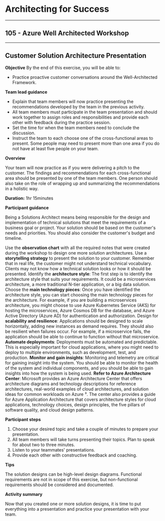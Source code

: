 # Architecting for Success

---

## 105 - Azure Well Architected Workshop

---

## Customer Solution Architecture Presentation

**Objective**
By the end of this exercise, you will be able to:
* Practice proactive customer conversations around the Well-Architected Framework.

**Team lead guidance**

* Explain that team members will now practice presenting the recommendations developed by the team in the previous activity.
* All team members must participate in the team presentation and should work together to assign roles and responsibilities and provide each other with feedback during the practice session.  
* Set the time for when the team members need to conclude the discussion.
* Instruct the team to each choose one of the cross-functional areas to present. Some people may need to present more than one area if you do not have at least five people on your team.

**Overview**

Your team will now practice as if you were delivering a pitch to the customer. The findings and recommendations for each cross-functional area should be presented by one of the team members. One person should also take on the role of wrapping up and summarizing the recommendations in a holistic way.

**Duration:** 1hr 15minutes

**Participant guidance**

Being a Solutions Architect means being responsible for the design and implementation of technical solutions that meet the requirements of a business goal or project. Your solution should be based on the customer's needs and priorities. You should also consider the customer's budget and timeline.

Use the **observation chart** with all the required notes that were created during the workshop to design one more solution architectures.
Use a **storytelling strategy** to present the solution to your customer. Remember that in real life, the customer might not understand technical vocabulary. Clients may not know how a technical solution looks or how it should be presented.
Identify the **architecture style**: The first step is to identify the architecture style that suits your requirements. It could be a microservices architecture, a more traditional N-tier application, or a big data solution.
Choose the **main technology pieces**: Once you have identified the architecture style, you can start choosing the main technology pieces for the architecture. For example, if you are building a microservices architecture, you might choose to use Azure Kubernetes Service (AKS) for hosting the microservices, Azure Cosmos DB for the database, and Azure Active Directory (Azure AD) for authentication and authorization.
Design for **scalability and resilience**: Applications should be designed to scale horizontally, adding new instances as demand requires. They should also be resilient when failures occur. For example, if a microservice fails, the application should be able to continue to function without that microservice.
**Automate deployments**: Deployments must be automated and predictable. This is especially important for cloud applications, where you might need to deploy to multiple environments, such as development, test, and production.
**Monitor and gain insights**: Monitoring and telemetry are critical for gaining insight into the system. You should be able to monitor the health of the system and individual components, and you should be able to gain insights into how the system is being used.
**Refer to Azure Architecture Center**: Microsoft provides an Azure Architecture Center that offers architecture diagrams and technology descriptions for reference architectures, real-world examples of cloud architectures, and solution ideas for common workloads on Azure ³. The center also provides a guide for Azure Application Architecture that covers architecture styles for cloud applications, technology choices, design principles, the five pillars of software quality, and cloud design patterns.

**Participant steps**

1. Choose your desired topic and take a couple of minutes to prepare your presentation.
2. All team members will take turns presenting their topics. Plan to speak for about two to three minutes.
3. Listen to your teammates' presentations.
4. Provide each other with constructive feedback and coaching.

**Tips**

The solution designs can be high-level design diagrams. Functional requirements are not in scope of this exercise, but non-functional requirements should be considered and documented.

**Activity summary**

Now that you created one or more solution designs, it is time to put everything into a presentation and practice your presentation with your team.

